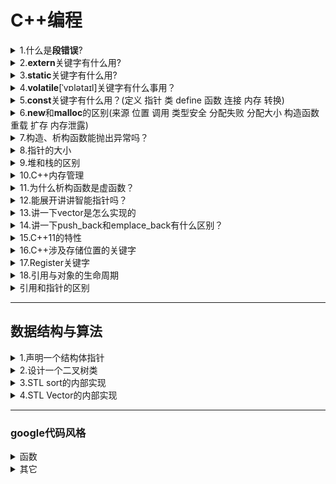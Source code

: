 <h1>C++编程</h1>
<details><summary>1.什么是<b>段错误</b>?</summary>

- 段错误就是程序访问受保护或者不存在的内存的时候引发的错误
- 引发段错误原因有：访问受保护的内存、访问不存在的内存、访问只读的内存、访问空指针的值、堆栈溢出、内存溢出等
</details>
<details><summary>2.<b>extern</b>关键字有什么用?</summary>

主要有两个作用
- 第一个作用是放在变量名和函数面前，表示声明这个变量或者是函数，而这个变量或者函数是在其它文件中定义的，所以这里只是声明并拿来引用，而非定义，所以也不分配空间
- 第二个作用是和C双引号字符连用，这样让后面的函数在C++程序编译时还是按C编译的规则，就是不改变函数的名字，而如果不加的话，C++编译时会改变函数的名字，通过将函数的名字和参数联合生成一个新的函数名，C++之所以编译会改变函数名字，是为了适用于函数多态服务。而如果在C++文件中使用C语言的头文件，可能因为没有加extern "C"而找不到这个函数。所以extern "C"也常常用于C语言的头文件中。
</details>
<details><summary>3.<b>static</b>关键字有什么用?</summary>

- static表明静态，static声明的变量或函数用于内部连接，和extern相反。
- 首先static可以用在局部变量的声明前，这样的话，这个局部变量将是存储在程序的静态存储区，而非内存栈中。这样一来，这个局部变量的生命周期就会跟整个程序一样，在main函数运行前就会创建，在程序退出时才会销毁。所以当包含局部变量的函数再次调用的时候，这个局部变量依然是上一次退出时的值，也并不会重新创建。
- 第二个是static可以用于全局变量和函数前，这两个作用类似，就是让这个全局变量和函数只能在这个文件内使用，外部文件无法调用。这个通常用在工程项目中防止多个文件内用重名的全局变量和函数，而作用不同发生混淆的场景。
- 第三个的话，static可以用在类的成员变量前，这类似于用在局部变量前，这样一来，成员变量存储在静态存储区，然后不依赖与类的对象而存在，也就是创建类的对象时，并不会再分配这个变量空间，因为都是共享这个静态存储区的这个成员变量，这样也能提高速度和优化空间。
- 最后还有，static可以用在成员函数前，这样的话，这个函数没有指向类的this指针，所以也无法访问类的其它成员，除了类内的其它静态成员。所以static并不能修饰类中的构造函数和虚函数，因为两者都需要用到this指针。
- 另外static声明的变量会默认初始化为0
 </details>
<details><summary>4.<b>volatile</b>[ˈvɒlətaɪl]关键字有什么事用？</summary>

- volatile用于声明一个易变的变量，在定义前加volatile，就让这个程序每次使用这个变量的时候都要从内存也就是变量的地址空间中读取变量，而不能到CPU寄存器里读取
- volatile经常用于多线程中，使得一个线程对该变量的改变，等同于能马上让所有其它线程获悉这个改变，保持数据一致性。
</details>
<details><summary>5.<b>const</b>关键字有什么用？(定义 指针 类 define 函数 连接 内存 转换)</summary>

- const关键字用于声明常量，常量就是不发生改变的量，所以const声明变量时需要初始化。
- const可以和指针连用，有两种用法：第一种是常量指针，格式有两种，拿int举例的话是const int* 和 int const*，这两者是等价的,常量指针指的就是这个指针指向的变量是一个常量，但是这个指针指向谁是可以变的，只需要指向的对象是一个常量就行；第二种是指针常量,拿int举例的话就是int *const ,指针常量的意思是这个指针就是一个常量，也就是只能指向初始化给定的地址，不能改变，但是可以通过改变这个地址上存储的数来改变访问该指针时获得的数据。
- const在设计初是用于完美替换#define 宏定义的常量的，这两者的区别就是，一个是用#define定义的常量 不会进行类型安全检查，也没有限定是什么类型，就只是替换；但是const会限定类型，进行安全检查，从安全性上更安全。另一个是存储方式也不同，#define定义的常量不分配空间，但const修饰的常量分配内存空间。然后还有是#define如果定义的常量是一个运算式子，那么每次调用define都会运算一遍，而const会先算出值，之后每次调用就只使用初始化的值。
- const还有在类中用于修饰成员变量和成员函数，修饰成员变量的话，那么这个成员变量就是常量，需要在初始化列表初始化；修饰成员函数的话，其实是修饰这个成员函数的this指针，也是说这个成员函数无法对这个类中的其它变量进行修改，所以const也不能用于类的构造函数，当然也不能用于用static修饰的成员函数，因为static修饰的成员函数没有了this指针。不然如果就是想要在这种情况下成员函数内修改成员变量，可以在那个成员变量前加mutable关键字。然后const用于修饰类的对象的话，那么这个对象只能使用类中用const修饰的成员函数,然后也不能改变这个类的成员变量。
- const还常用语修饰函数的传入参数，那么这个应用是为了保证传入参数在函数期间不会被修改。
- 还有就是在C++中用const修饰的全局变量的连接方式默认为内部连接，就是只有本文件能使用，其它文件不行。不过可以通过在前面再加extern来将连接方式变为外部连接。不过在C中const修饰的全局变量还是外部连接的。
- 另外C和C++中使用const的不同还在于，C++中用const修饰的变量默认是不分配内存空间的，是保存在符号表中的，只有使用到取地址的时候或者前面加extern等操作会再分配内存空间；而C中const修饰的变量一定要分配内存空间。
- 还有一点就是const和非const的转换也是有限制的，非const变量可以给const变量赋值，但反过来不行。对于这点的理解的话，其实类似于数据库中的排它锁和共享锁。const相当于给变量加了共享锁，就是只读数据，而非const就是可读也可写的数据。那么从权限的角度讲，非const给const赋值，取消了可写性，权限降低显然是安全的，但是提高权限则不安全，所以反过来就不行。
</details>
<details><summary>6.<b>new</b>和<b>malloc</b>的区别(来源 位置 调用 类型安全 分配失败 分配大小 构造函数 重载 扩存 内存泄露)</summary>

- new和malloc都是用于给指针分配内存空间的方式。但new是C++的关键字，而malloc是C的库函数方法，通常new和delete配套使用，malloc和free配套使用，防止内存泄露。
- 首先是他们申请的内存空间的所在位置，new申请的内存空间在自由存储区，而malloc申请的内存空间在堆上，两个都是动态分配内存。自由存储区包含堆，自由存储区就是C++根据new申请的内存空间定义的名称，自由存储区具体在哪由operator new函数的实现方式决定，如果是由malloc函数实现的，就是在堆上，其它实现方式的话还可以在静态存储区上，甚至不分配内存。
- 所以这里也提到了new可以调用malloc，就是new可以通过malloc来实现，但是反过来就不行。
- 其次，使用new具有类型安全性，因为new需要指定指针的类型，因为new需要指定具体是哪个类，但malloc没有类型安全性，因为它返回的是一个void*类型的指针，这个指针就是用于强制转换成其它类型的指针，所以malloc通常是使用时进行强制类型转换，所以没有类型安全性。
- 然后关于内存分配失败时的反应也不同，new内存分配失败，也就是内存不够时，会调用一个函数，这个函数是new_handler默认是错误处理函数，它会抛出一个异常，但是用户可以通过set_new_handler函数来设置内存分配失败时做出的处理。但malloc内存分配失败时不会抛出异常，而是返回NULL，继续运行。
- 另外关于分配内存，new在使用时不需要制定分配的内存大小，程序会根据类型自己计算，同时也支持通过中括号[]来进行数组版本的内存分配；但是malloc需要显式地给出分配的内存空间大小，如果是数组的话，就需要乘上数组大小。
- new和malloc还有个关键区别就是，new在使用时会调用这个类的构造函数，之后如果在使用delete回收时delete会调用类的析构函数；而malloc和free不会调用。
- 还有new支持函数重载，但是malloc不支持。
- 不过使用malloc也是有优点的，可以使用配套使用realloc进行扩充内存或者重新分配内存，但是new没有类似的配套方法。
- 之前提到内存泄露，内存泄露对于new和malloc都能检测出来，但是new能具体指出是文件的那一行，但是malloc不行
  </details>
 <details><summary>7.构造、析构函数能抛出异常吗？</summary>

- 构造函数能抛出异常
- 析构函数理论上能抛出异常，但是最好不要这么做，因为会造成安全问题，如果一定要抛出异常，需要在析构函数内进行catch捕捉，也就是自己内部处理了。
  </details>
<details><summary>8.指针的大小</summary>

- 不论指向的类型是什么，在32位操作系统中，指针的大小是4个字节；在64位操作系统中是8个字节。不过即使在64位计算机内编程的时候，指针大小是4是8还是由编译器是64位还是32位决定，前者8，后者4。
    </details>
<details><summary>9.堆和栈的区别</summary>

- 1.分配和管理方式不同
    - 栈是一级缓存，栈由编译器自动管理。栈有两种分配方式：静态分配和动态分配。静态分配由编译器完成，比如局部变量的分配。动态分配由_alloca()函数进行分配，但是栈的动态分配和堆是不同的，它的动态分配是由编译器进行释放，无须手工控制。
    - 堆是二级缓存，堆是动态分配的，其空间的分配和释放都由程序员控制。
- 2.产生碎片不同
    - 对栈而言，则不存在碎片问题，因为栈是先进后出的队列，永远不可能有一个内存块从栈中间弹出
    - 对堆来说，频繁的new/delete或者malloc/free可能会造成内存空间的不连续，造成大量的碎片，使程序效率降低
- 3.申请效率不同
    - 栈由系统自动分配，速度较快。但程序员是无法控制的
    - 堆是由new分配的内存，一般速度比较慢，而且容易产生内存碎片,不过用起来最方便
- 4.申请大小的限制
    - 在Windows下,栈是高地址向低地址扩展的数据结构，是一块连续的内存的区域。 这句话的意思是栈顶的地址和栈的最大容量是系统预先规定好的，如果申请的空间超过栈的剩余空间时，将提示overflow。因此，能从栈获得的空间较小。
    - 堆：堆是低地址向高地址扩展的数据结构，是不连续的内存区域。这是由于系统是用链表来存储的空闲内存地址的，自然是不连续的，而链表的遍历方向是由低地址向高地址。 堆的大小受限于计算机系统中有效的虚拟内存。所以堆获得的空间比较灵活，也比较大。
  </details>

<details><summary>10.C++内存管理</summary>

- C++的内存分为六大块:栈区、内存映射段、堆区、全局区（也叫静态区）、常量区、代码区
- 栈区
    - 函数的局部变量的存储单元在栈区上，函数执行结束后栈区会自动释放
    - 栈的空间是由操作系统和编译器自己分配的，栈内存的分配效率高但存储空间有限
- 内存映射段
    - 用于装载一个共享的动态内存库。用户可使用系统接口创建共享共享内存，做进程间通信。
- 堆区
    - 堆区的内存由程序员自己创建并维护，通过malloc和new，但是也要手动释放对应通过free和delete，否则会造成内存泄露
    - 如果在函数内声明一个int型的指针，指向一个用new开辟的空间，那么指针指向的对象的存储空间就是在堆区，而指针本身存储在栈区
- 全局区
    - 全局区也叫静态存储区，存储的是全局变量和用static声明的静态变量
- 常量区
    - 常量区存储程序中的常量
- 代码区
    - 代码区存放函数体的二进制代码
- 当然栈区和堆区的区别不仅仅这些，可以展开去讲
- 不过关于内存结构还有一种说法就是加入了自由存储区删去了代码区，也就是区分开堆区和自由存储区。不过我不是很认同这种内存布局的看法，因为我认为自由存储去应该是new声明的区域，自由存储区有可能包含在堆区，但也可能不是，所以不好独立开来。
</details>

<details><summary>11.为什么析构函数是虚函数？</summary>

- 首先是析构函数不一定要是虚函数，因为析构函数声明成虚函数需要额外的虚函数表和虚函数指针，需要占用额外的内存，导致浪费内存
- 然后如果当析构函数所在的类是抽象类或者极有可能作为被重写的类的时候，一定设置成虚函数，因为这样才能在用父类指针指向子类对象的时候，释放这个基类指针也能释放子类的空间，防止内存泄露
</details>

<details><summary>12.能展开讲讲智能指针吗？</summary>

- 首先讲讲智能指针是什么:智能指针是用来防止发生内存泄露的一种手段，它是用来管理堆上分配的内存的,它将普通的指针封装为一个类对象指针，也是一个栈对象，当栈对象的生命周期结束后，会在析构函数中释放掉申请的内存，即使程序运行出错也会调用析构函数回收内存，从而防止内存泄露。
- 然后智能指针分为4种auto_ptr、shared_ptr、unique_ptr、weak_ptr
    - auto_ptr，是独占式，也就是保证同一时间只能有一个智能指针占有对象，这个智能指针在C++11中被抛弃了，因为会出现这样的问题，比如用p1 auto_ptr智能指针指向一个对象，然后用p1赋值给另外一个同类型的auto_ptr智能指针p2，这样的话，此时是p2指向这个对象，而p1是空的指针，如果在后续的代码使用了p1可能导致内存崩溃，所以C++11抛弃了auto_ptr
    - unique_ptr,C++11在抛弃了auto_ptr之后就用unique_ptr取代了auto_ptr,同样是独占式的智能指针，但是它不允许赋值，所以之前提到的内存崩溃的问题，在编译阶段就会出错，因为p1不能赋值给p2
    - shared_ptr,是最常用的智能指针,采用引用计数的方法，记录当前内存资源被多少个智能指针引用。该引用计数的内存在堆上分配，当新增一个智能指针指向该对象时，引用计数+1，反之-1，当引用计数为0的时候才会释放引用的对象的内存。
        - 对shared_ptr进行初始化时不能将一个普通指针直接赋值给智能指针，因为一个是指针，一个是类。可以通过make_shared函数或者通过构造函数传入普通指针。并可以通过get函数获得普通指针
    - weak_ptr,专门用来解决shared_ptr两个智能指针互相引用发生死锁的情况
        - weak_ptr的构造函数不会修改引用计数的值，从而不会对对象的内存进行管理，其类似一个普通指针，但不指向引用计数的共享内存，但是其可以检测到所管理的对象是否已经被释放，从而避免非法访问。
        - 使用的时候将其中一个shared_ptr转为weak_ptr，这样就能正常释放原来的两个智能指针了。
        - 所以weak_ptr智能指针就是用来指向shared_ptr的。需要注意的是，不能通过weak_ptr去使用对象的方法，如果要使用必须讲weak_ptr转换成shared_ptr;

<details><summary>如何判断weak_ptr的对象是否失效？</summary>

- expired()：检查被引用的对象是否已删除。
- lock():会返回shared指针，判断该指针是否为空。
- use_count():也可以得到shared引用的个数，但速度较慢。
</details>
</details>

<details><summary>13.讲一下vector是怎么实现的</summary>

- vector的底层数据结构非常简单，就是一段连续的线性内存空间，然后采用三个迭代器去完成vector的各种接口操作。
- 这三个迭代器分别是_M_start、_M_finish、_M_end_of_storage
   - _M_start指向的是vector容器的起始字节位置
   - _M_finish指向的是当前最后一个元素的末尾字节位置
   - _M_end_of_storage指向的是整个容器所占用内存空间的末尾字节位置
- 需要专门提出的是vector的扩容操作，就是vector在push_back的时候实际上是让finish当前的值变为当前要push_back的值，再_M_finish迭代器右移，那这里要分两种情况:
   - 一个是finish迭代器的位置在end_of_storage前面，那就是直接右移就行
   - 另一种就是finish迭代器的位置等于end_of_storage迭代器的位置，那这样的话，vector就会调用_M_realloc_insert函数执行扩容操作。
       - 这个时候vector就会将容量乘2，放入最新的元素
       - 当然这个乘2是可以到STL库中去设置的，所以有的版本并不是乘2而是乘1.5，据说这样可以减少内存浪费从而提高效率，但是综合来看乘2是最合理的。
       - 而且这扩容不是在原来的数组基础上扩容的，而是重新申请新的分配空间，然后将原来的数据移动到新的空间中再释放旧的空间，跟Redis map的rehash操作有点像。

</details>

<details><summary>14.讲一下push_back和emplace_back有什么区别？</summary>

- 首先两者都是往vector中添加元素
- push_back() 向容器尾部添加元素时，首先会创建这个元素，然后再调用拷贝构造函数将这个元素拷贝到容器中,再销毁之前创建的这个元素；
- emplace_back() 在实现时，则是调用move函数采用右值引用的方式实现转移语义，直接在容器尾部创建这个元素，省去了拷贝或移动元素的过程，效率更高。
</details>

<details><summary>15.C++11的特性</summary>
 
<details><summary>①类型推导</summary>

- C++11引入了auto和decltype这两个关键字，用于在编译器就推导出变量或者表达式的类型
    - auto用于推导变量的类型
    - decltype用于推导传入的表达式的类型
</details>
<details><summary>②右值引用</summary>

- 首先先说下左值和右值
    - 左值是存储在计算机内存中的一个对象，通常就是赋值符号=号的左边的变量，是可寻址的，可读也可写的、非临时的一个变量
    - 右值仅仅是数据值，是只能读不能写的，通常就是赋值符号=号右边的变量，不能取地址、没有名字同时也是临时的一个值
- 再讲讲左值引用和右值引用
    - 在一个类型后面加一个&符号的声明对象就是左值引用，在C++11之前就只有左值引用，左值引用分常量左值引用和非常量左值引用：
        - 能指向左值，不能指向右值的就是非常量左值引用
        - 能指向右值是常量左值引用，就是在类型前面加个const关键字
    - 在C++11之后才有右值引用，右值引用就是在类型后面加两个&符号
        - 直接传参的话右值引用只能指向右值，不能指向左值
        - 如果要让右值引用指向左值的话需要通过move函数：move函数的唯一功能是把左值强制转化为右值，让右值引用可以指向左值。其实现等同于一个类型转换。
        - 使用右值引用的目的就是来实现转移语义和精确传递
            - 转移语义就是将资源的所有权从一个对象转移到另一个对象，注意这里是转移而不是拷贝，这样就能减少对象的创建和销毁，从而提高程序效率。类似于从文件复制变成了文件剪切。要实现转移语义需要通过转移构造函数或者转移拷贝操作符，这样对于右值的拷贝和赋值就会调用转移构造函数或者转移拷贝操作符实现转移语义。
            - 精确传递的话也叫完美转发，是指将一组参数原封不动地传递给另一个函数，通过forward函数，forward函数也是和move函数一样是类型转换函数，但是forward函数不仅能转换出右值也能转出左值。参数除了本身的值以外还有两个属性，一个是左右值属性，另一个是是否为常量属性，精确传递就是保证这两个属性和参数值都不变地传递给另一个函数。
- 转移构造函数和转移拷贝操作符实例:
<pre>
转移构造函数:
MyString(MyString&& str) {
    std::cout << "Move Constructor is called! source: " << str._data << std::endl;
     _len = str._len;
    _data = str._data;
    str._len = 0;
    str._data = NULL;
}
</pre>
<pre>
转移拷贝操作符
MyString& operator=(MyString&& str) {
    std::cout << "Move Assignment is called! source: " << str._data << std::endl;
    if (this != &str) {
        _len = str._len;
        _data = str._data;
        str._len = 0;
        str._data = NULL;
    }
    return *this;
}
</pre>
</details>

<details><summary>③列表初始化</summary>

- 可以在变量后面加上初始化列表来进行对对象的初始化
- 可以进行列表初始化的对象是C++内置的类型或者自定义的聚合类
- 一个自定义类是聚合类需要满足:
    - 没有用户声明的构造函数
    - 没有private关键字保护的非静态数据成员
    - 本身不是派生类
    - 内部没有虚函数
    - 内部没有用=号或者使用列表进行初始化的成员
    - 没有默认初始化器
- 列表初始化的长度是任意的，因为它采用了STL中的std::initializer_list类型作为内部实现
</details>
<details><summary>④std::function、std::bind、lambda表达式</summary>

- c++11新增了std::function、std::bind、lambda表达式等封装使函数调用更加方便。
- function是多态函数包装器，function的实例可以存储、复制和调用任何可调用的对象，通常用function结合给定的模板参数来声明一个函数，这个函数可以视为某种函数功能的实现的别名，所以function的实例如果没有给它一个具体的可调用对象，那么就会抛出bad_function_call异常
- bind是绑定器，将可调用对象和参数一起绑定为函数对象，这样在函数传参的时候可以通过bind绑定的函数对象来简化传参或者固定传参，使用bind如果绑定了多个参数，那么使用了bind的这个函数的参数是少于原先这个函数所需要的参数的，因为bind绑定的函数对象此时等同于多个参数
- lambda表达式就是定义一个匿名函数，捕获一定范围内的变量在函数内使用，就地实现函数的功能
    - lambda的语法语法形式:auto func = [capture] (params) opt -> ret { func_body; };
    - 举例
        - auto func1 = [](int a) -> int { return a + 1; };
        - auto func2 = [](int a) { return a + 2; };
        - auto f3 = [=]() mutable { return a++; };
    - lambda通过[]来捕获一定范围内的变量：
        - []不捕获任何变量
        - [&]引用捕获，捕获外部作用域所有变量，在函数体内当作引用使用
        - [=]值捕获，捕获外部作用域所有变量，在函数内内有个副本使用
        - [=, &a]值捕获外部作用域所有变量，按引用捕获a变量
        - [a]只值捕获a变量，不捕获其它变量
        - [this]捕获当前类中的this指针
    - 常用就是使用lambda表达式自定义stl的规则，例如自定义sort排序规则：
    - struct A {int a;int b;};int main() {   vector<A> vec;   std::sort(vec.begin(), vec.end(), [](const A &left, const A &right) { return left.a < right.a; });}

</details>
<details><summary>⑤对模板的改进</summary>

- C++11模板允许两右尖括号连续出现，在C++11之前，两个连续的尖括号连续出现会被视为右移操作，如果要表示成两个尖括号嵌套必须要在两个尖括号中间加空格。
- C++11引入了using，能更轻松地定义别名。
- C++11之前只有类模板支持默认模板参数，函数模板是不支持默认模板参数的，C++11后都支持。
</details>
<details><summary>⑥其它小的变化</summary>

- 基于范围的for循环，eg:for(int i:V){cout<<i<<endl;}
- 引入委托构造函数，委托构造函数允许在同一个类中，一个构造函数调用另一个构造函数
- 引入继承构造函数，继承构造函数允许派生类直接使用基类的构造函数
- nullptr在C++11中用来表示空指针指向的值，在C++11中表示空指针语义最好使用nullptr而不是NULL，因为NULL本质是一个int型的0，不是空指针的值
</details>
<details><summary>⑦final 和 override</summary>

- final关键字用于修饰一个类，表示这个类不能再进一步派生出子类，也不能再进一步进行虚函数重写
- override用于修饰派生类中的成员函数，表示该函数重写了基类中的同名虚函数，如果派生类中没有对应的虚函数，就会报错。所以使用override就可以保证所写的函数在基类中是存在的，否则编译不通过
</details>
<details><summary>⑧</summary>

-
</details>
</details>
 
<details><summary>16.C++涉及存储位置的关键字</summary>

- auto:分配在栈上
- Register：存储在CPU寄存器上
- static：静态存储区
- extern：外部编译单元（文件）中
</details>

<details><summary>17.Register关键字</summary>

- 用Register关键字声明的变量将尽可能地存放在CPU寄存器中，从而提高访问变量的效率。这里用尽可能是因为CPU的寄存器能存储的变量是有限的
- 所以频繁被使用的变量最好采用register以提高访问速度，否则反而有可能降低程序运行的效率，因为变量并不频繁被使用导致使用的消耗还小于变量被装入cpu寄存器带来的开销
- 但是用register关键字声明的变量必须是能被cpu所接受的类型，比如浮点数或者longlong长整型可能无法被寄存器存放
- 如果用&取地址符号对register声明的变量操作的话，会导致这个register关键字无效，因为这样一来需要知道变量的地址，那么就不能存储在CPU寄存器中
</details>
 
 <details><summary>18.引用与对象的生命周期</summary>
 
- 首先C++中的对象根据存储位置分三种
    - 数据段上的对象   
    - 栈上的对象
    - 堆上的对象
- 三种对象的生命周期
    - 数据段的最后析构，生命周期和程序一样
    - 栈上的对象先构造的后析构，出作用域析构
    - 堆上的手动开辟，需要手动释放delete析构
- 引用能改变对象的生命周期，引用能提高临时变量的生命周期
    - 具体点说就是临时对象被引用时，当这个临时对象的语句结束，临时对象不会被析构，而当引用变量什么时候结束，这个对象才会什么时候结束，才被析构；
 </details>
 <details><summary>引用和指针的区别</summary>
 
- 定义不同
    - 指针存放的是对象的地址，通过访问指针存放的地址来改变和使用所指向的对象
    - 而引用则实际上是对象的别名，对引用的使用和改变就相当于对所代表的对象的使用和改变
- 初始化不同
    1. 指针可以初始化为NULL就是空，而引用不行，引用在使用时一定要初始化一个本体
    2. 而且指针可以不必对其进行初始化，让其作为一个野指针也行，虽然不提倡；但是引用一定要初始化。
- 引用专一而指针不专一
    - 指针可以改变所代表的对象，通过改变指针存储的地址就行
    - 但引用在初始化代表一个本体后，就只能代表这个本体，不能再代表或者说指向其他变量了

     
 </details>
 
<hr>


<h2>数据结构与算法</h2>
<details><summary>
  1.声明一个结构体指针</summary>

<pre>
    (i)node *Begin=(node *)malloc(sizeof(node)),*another=(node *)malloc(sizeof(node));</br>
    (ii)node *Begin=new node(3),*another=new node(5);
</pre>
</details>
<details><summary>2.设计一个二叉树类</summary>

<pre>
struct TreeNode {
    int val;
    TreeNode *left;
    TreeNode *right;
    TreeNode() : val(0), left(nullptr), right(nullptr) {}
    TreeNode(int x) : val(x), left(nullptr), right(nullptr) {}
    TreeNode(int x, TreeNode *left, TreeNode *right) : val(x), left(left), right(right) {}
};
</pre>
</details>
<details><summary>3.STL sort的内部实现</summary>

- 数据量大时会采用快排，分段递归排序，一旦分段后的数据量小于某个阈值，就会改用插入排序，如果递归层过深还会改用堆排序
- 另外就是sort的采用快排的时候，函数内的筛分枢轴选择是采用median-of-three，就是三点中值法，取头中尾三个值取中值
</details>

<details><summary>4.STL Vector的内部实现</summary>

- vector主要是使用三个迭代器去实现的，迭代器可以理解为指针
- 另外就是sort的采用快排的时候，函数内的筛分枢轴选择是采用median-of-three，就是三点中值法，取头中尾三个值取中值
</details>

---

### google代码风格
<details><summary>函数</summary>

- 左大括号总在最后一个参数同一行的末尾处;
- 右圆括号和左大括号间总是有一个空格;
- 函数首尾不要有空行
</details>

<details><summary>其它</summary>

- 大括号不另起一行;
- 如果能增强可读性, 简短的条件语句允许写在同一行. 只有当语句简单并且没有使用 else 子句时使用;
- 但如果语句中某个 if-else 分支使用了大括号的话, 其它分支也必须使用;
- 代码块首尾不要有空行
</details>



